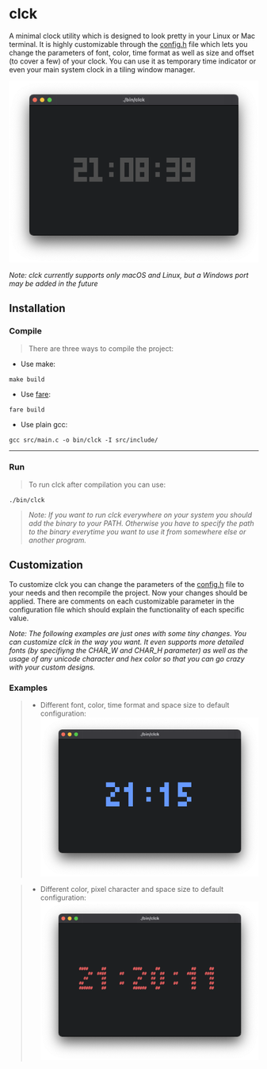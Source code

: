 # clck
A minimal clock utility which is designed to look pretty in your Linux or Mac terminal. It is highly customizable through the [config.h](https://github.com/Flederossi/clck/blob/main/src/include/config.h) file which lets you change the parameters of font, color, time format as well as size and offset (to cover a few) of your clock. You can use it as temporary time indicator or even your main system clock in a tiling window manager.

![Alt Text](https://github.com/Flederossi/clck/blob/main/assets/screen-1.png)

*Note: clck currently supports only macOS and Linux, but a Windows port may be added in the future*

## Installation
### Compile
> There are three ways to compile the project:

- Use make:
```
make build
```

- Use [fare](https://github.com/Flederossi/fare/):
```
fare build
```

- Use plain gcc:
```
gcc src/main.c -o bin/clck -I src/include/
```
---
### Run
> To run clck after compilation you can use:
```
./bin/clck
```
> *Note: If you want to run clck everywhere on your system you should add the binary to your PATH. Otherwise you have to specify the path to the binary everytime you want to use it from somewhere else or another program.*

## Customization

To customize clck you can change the parameters of the [config.h](https://github.com/Flederossi/clck/blob/main/src/include/config.h) file to your needs and then recompile the project. Now your changes should be applied. There are comments on each customizable parameter in the configuration file which should explain the functionality of each specific value.

*Note: The following examples are just ones with some tiny changes. You can customize clck in the way you want. It even supports more detailed fonts (by specifiyng the CHAR_W and CHAR_H parameter) as well as the usage of any unicode character and hex color so that you can go crazy with your custom designs.*

### Examples
> - Different font, color, time format and space size to default configuration:
> ![Alt Text](https://github.com/Flederossi/clck/blob/main/assets/screen-2.png)

> - Different color, pixel character and space size to default configuration:
> ![Alt Text](https://github.com/Flederossi/clck/blob/main/assets/screen-3.png)
